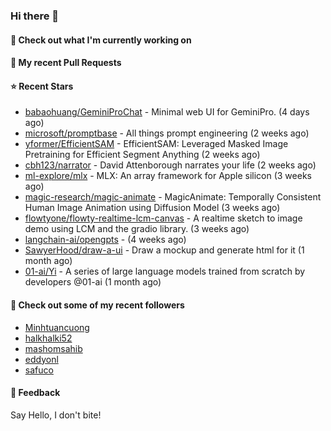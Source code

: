 ### Hi there 👋

#### 👷 Check out what I'm currently working on

#### 🔨 My recent Pull Requests


#### ⭐ Recent Stars

- [babaohuang/GeminiProChat](https://github.com/babaohuang/GeminiProChat) - Minimal web UI for GeminiPro. (4 days ago)
- [microsoft/promptbase](https://github.com/microsoft/promptbase) - All things prompt engineering (2 weeks ago)
- [yformer/EfficientSAM](https://github.com/yformer/EfficientSAM) - EfficientSAM: Leveraged Masked Image Pretraining for Efficient Segment Anything (2 weeks ago)
- [cbh123/narrator](https://github.com/cbh123/narrator) - David Attenborough narrates your life (2 weeks ago)
- [ml-explore/mlx](https://github.com/ml-explore/mlx) - MLX: An array framework for Apple silicon (3 weeks ago)
- [magic-research/magic-animate](https://github.com/magic-research/magic-animate) - MagicAnimate: Temporally Consistent Human Image Animation using Diffusion Model (3 weeks ago)
- [flowtyone/flowty-realtime-lcm-canvas](https://github.com/flowtyone/flowty-realtime-lcm-canvas) - A realtime sketch to image demo using LCM and the gradio library.  (3 weeks ago)
- [langchain-ai/opengpts](https://github.com/langchain-ai/opengpts) -  (4 weeks ago)
- [SawyerHood/draw-a-ui](https://github.com/SawyerHood/draw-a-ui) - Draw a mockup and generate html for it (1 month ago)
- [01-ai/Yi](https://github.com/01-ai/Yi) - A series of large language models trained from scratch by developers @01-ai (1 month ago)

#### 👯 Check out some of my recent followers

- [Minhtuancuong](https://github.com/Minhtuancuong)
- [halkhalki52](https://github.com/halkhalki52)
- [mashomsahib](https://github.com/mashomsahib)
- [eddyonl](https://github.com/eddyonl)
- [safuco](https://github.com/safuco)

#### 💬 Feedback

Say Hello, I don't bite!